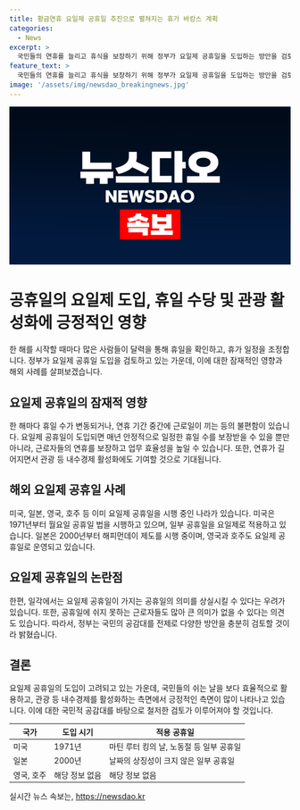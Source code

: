 ```yaml
---
title: 황금연휴 요일제 공휴일 추진으로 펼쳐지는 휴가 바캉스 계획
categories:
  - News
excerpt: >
  국민들의 연휴를 늘리고 휴식을 보장하기 위해 정부가 요일제 공휴일을 도입하는 방안을 검토 중이다. 공휴일을 월요일이나 금요일로 지정하여 연휴로 만들며, 법정 공휴일 중 일부를 대체공휴일로 대체함으로써 안정적인 휴일 수를 보장하고 근로자들의 연휴를 확대하며 내수경제 활성화를 기대하고 있다. 이러한 시스템은 미국, 일본, 영국, 호주 등에서 이미 시행 중이지만 의미상 손실과 근로자들의 휴식 문제 등에 대한 우려도 있다. 그러나 정부는 국민의 의견을 듣고 다양한 방안을 고려할 것이라고 밝혔다.
feature_text: >
  국민들의 연휴를 늘리고 휴식을 보장하기 위해 정부가 요일제 공휴일을 도입하는 방안을 검토 중이다. 공휴일을 월요일이나 금요일로 지정하여 연휴로 만들며, 법정 공휴일 중 일부를 대체공휴일로 대체함으로써 안정적인 휴일 수를 보장하고 근로자들의 연휴를 확대하며 내수경제 활성화를 기대하고 있다. 이러한 시스템은 미국, 일본, 영국, 호주 등에서 이미 시행 중이지만 의미상 손실과 근로자들의 휴식 문제 등에 대한 우려도 있다. 그러나 정부는 국민의 의견을 듣고 다양한 방안을 고려할 것이라고 밝혔다.
image: '/assets/img/newsdao_breakingnews.jpg'
---
```


<p><img src="/assets/img/newsdao_breakingnews.jpg" alt="ranknews 속보" /></p>

<h1>공휴일의 요일제 도입, 휴일 수당 및 관광 활성화에 긍정적인 영향</h1>

<p>한 해를 시작할 때마다 많은 사람들이 달력을 통해 휴일을 확인하고, 휴가 일정을 조정합니다. 정부가 요일제 공휴일 도입을 검토하고 있는 가운데, 이에 대한 잠재적인 영향과 해외 사례를 살펴보겠습니다.</p>

<p data-ke-size="size16"></p>

<h2>요일제 공휴일의 잠재적 영향</h2>

<p>한 해마다 휴일 수가 변동되거나, 연휴 기간 중간에 근로일이 끼는 등의 불편함이 있습니다. 요일제 공휴일이 도입되면 매년 안정적으로 일정한 휴일 수를 보장받을 수 있을 뿐만 아니라, 근로자들의 연휴를 보장하고 업무 효율성을 높일 수 있습니다. 또한, 연휴가 길어지면서 관광 등 내수경제 활성화에도 기여할 것으로 기대됩니다.</p>

<p data-ke-size="size16"></p>

<h2>해외 요일제 공휴일 사례</h2>

<p>미국, 일본, 영국, 호주 등 이미 요일제 공휴일을 시행 중인 나라가 있습니다. 미국은 1971년부터 월요일 공휴일 법을 시행하고 있으며, 일부 공휴일을 요일제로 적용하고 있습니다. 일본은 2000년부터 해피먼데이 제도를 시행 중이며, 영국과 호주도 요일제 공휴일로 운영되고 있습니다.</p>

<p data-ke-size="size16"></p>

<h2>요일제 공휴일의 논란점</h2>

<p>한편, 일각에서는 요일제 공휴일이 가지는 공휴일의 의미를 상실시킬 수 있다는 우려가 있습니다. 또한, 공휴일에 쉬지 못하는 근로자들도 많아 큰 의미가 없을 수 있다는 의견도 있습니다. 따라서, 정부는 국민의 공감대를 전제로 다양한 방안을 충분히 검토할 것이라 밝혔습니다.</p>

<p data-ke-size="size16"></p>

<h2>결론</h2>

<p>요일제 공휴일의 도입이 고려되고 있는 가운데, 국민들의 쉬는 날을 보다 효율적으로 활용하고, 관광 등 내수경제를 활성화하는 측면에서 긍정적인 측면이 많이 나타나고 있습니다. 이에 대한 국민적 공감대를 바탕으로 철저한 검토가 이루어져야 할 것입니다.</p>

<p data-ke-size="size16"></p>

<table>
    <thead>
        <tr>
            <th>국가</th>
            <th>도입 시기</th>
            <th>적용 공휴일</th>
        </tr>
    </thead>
    <tbody>
        <tr>
            <td>미국</td>
            <td>1971년</td>
            <td>마틴 루터 킹의 날, 노동절 등 일부 공휴일</td>
        </tr>
        <tr>
            <td>일본</td>
            <td>2000년</td>
            <td>날짜의 상징성이 크지 않은 일부 공휴일</td>
        </tr>
        <tr>
            <td>영국, 호주</td>
            <td>해당 정보 없음</td>
            <td>해당 정보 없음</td>
        </tr>
    </tbody>
</table>
실시간 뉴스 속보는, <a href="https://newsdao.kr" rel="dofollow">https://newsdao.kr</a>


